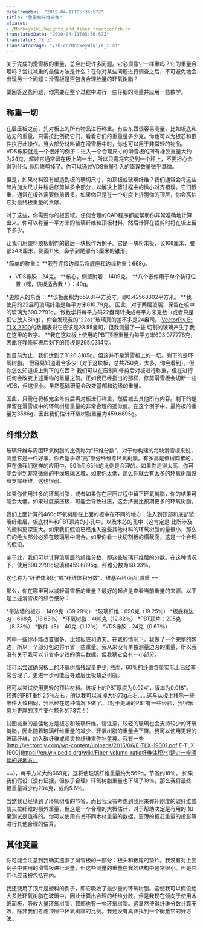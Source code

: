 ```yaml
---
dateFromWiki: "2019-04-11T05:36:57Z"
title: "重量和纤维分数"
aliases:
- /MonkeyWiki/Weights_and_fiber_fraction/zh-cn
translatedDate: "2019-04-11T05:36:57Z"
translator: "X z"
translatorPage: "/zh-cn/MonkeyWiki/X_z.md"
---
```

关于完成的滑雪板的重量，总会出现许多问题。它必须像它一样重吗？它的重量合理吗？尝试减重的最佳方法是什么？在你对某些问题进行调查之后，不可避免地会出现另一个问题：滑雪板是否包含合理数量的环氧树脂？

要回答这些问题，你需要在整个过程中进行一些仔细的测量并应用一些数学。


## 称重一切

在层压板之前，先对板上的所有物品进行称重。有些东西很容易测量，比如板底和边刃的重量。只需按比例扔它们，看看它们的重量是多少克。你也可以为板芯和嵌件执行此操作。当大部分材料留在滑雪板中时，你也可以用于非常轻的物品。VDS橡胶就是一个很好的例子：进入一个合理尺寸的滑雪板的所有橡胶重量大约为24克，超过它通常留在板上的一半，所以只需将它扔到一个秤上，不要担心会得到什么 最后修剪掉了。你可以通过VDS重量引入的错误数量微乎其微。

但是，如果材料没有塑造到板的确切尺寸，如顶板或玻璃纤维？我们通常会将这些碎片加大尺寸并稍后修剪掉多余部分，以解决上篮过程中的微小对齐错误。它们很重，通常在板外需要修剪很多。如果你只是在一个刻度上折腾你的顶层，你会高估它对最终板重量的贡献。

对于这些，你需要你的板区域。任何合理的CAD程序都能帮助你非常准确地计算出来。你可以称量一平方米的玻璃纤维和顶板材料，然后计算在裁剪时将在板上留下多少。 

让我们用塑料顶板制作的最后一块板作为例子。它是一块粉末板，长168厘米，腰部24.8厘米，侧面11米，鼻子到尾部有3厘米的锥形。  

*简单的称重：
**我在连接边缘后将底座和边缘称重：668g。
  - VDS橡胶：24克。
**核心，侧壁附着：1409克。
**八个嵌件用于单个装订位置（嘿，该板适合我！）：40g。

*更烦人的东西：
**该板面积为659.81平方英寸，即0.42568302平方米。
**我使用的22盎司玻璃纤维是每平方米810.79克。 因此，对于两层玻璃，保留在板中的玻璃为690.2791g。 做数学将每平方码22盎司转换成每平方米克数（或者只是把它放入Bing），你会发现我的“22oz”玻璃真的差不多是24盎司。 [VectorPly E-TLX 2200](http://vectorply.com/wp-content/uploads/2015/06/E-TLX-22001.pdf)的数据表说它应该是23.55盎司，但我测量了一些 切割的玻璃产生了我在这里的数字。
**我在这块板上使用的PBT顶板重量为每平方米693.077778克，因此在我修剪板后剩下的顶板是295.0314克。

到目前为止，我们达到了3126.3105g。但这并不是滑雪板上的一切。剩下的是环氧树脂。 很容易知道混合多少（对于这块板，总共750克，太多，你会看到），但你怎么知道板上剩下的东西？ 我们可以在压制和修剪后对板进行称重，但在进行任何会改变上述重物的重量之前。正如我已经指出的那样，修剪滑雪板会切断一些VDS，但这很小。虽然基础研磨会改变基部和边缘的重量。 

因此，只需在将板完全修剪后再对板进行称重，然后减去其他所有内容。剩下的是保留在滑雪板中的环氧树脂重量的非常合理的近似值。在这个例子中，最终板的重量为3586g，因此我们估计环氧树脂重量为459.6895g。


## 纤维分数

玻璃纤维与周围环氧树脂的比例称为“纤维分数”，对于你构建的每块滑雪板来说，测量它是一件好事。你希望争取“高”部分纤维与环氧树脂。有多高是值得商榷的，但在像我们这样的应用中，50％到65％的比例是合理的。如果你走得太高，你可能会得到非常微弱的干燥玻璃区域，如果你太低，那么你就会有太多的环氧树脂没有支撑纤维，这也很弱。

如果你使用过多的环氧树脂，或者如果你在层压过程中留下环氧树脂，你的结果可能会太低。如果过度按压板，可能会导致过压，这会挤出比预期更多的环氧树脂。

我们上面计算的460g环氧树脂在上面的板中在不同的地方：注入到顶部和底部玻璃纤维层，板底材料和PBT顶片的小孔中，以及木芯的孔中（这肯定是 比所涉及的塑料更深更大。如果我们假设已经推入这些其他材料的环氧树脂的量很小，那么它的绝大部分必须在玻璃层中混合。如果你看一块切割板的横截面，这是一个合理的假设。

鉴于此，我们可以计算玻璃层的纤维分数，即这些玻璃纤维层的分数。在这种情况下，使用690.2791g玻璃和459.6895g，纤维分数为60.03％。

这也称为“纤维体积比”或“纤维体积分数”，维基百科页面[减重 ==

那么，你在哪里可以减轻滑雪板的重量？最好的起点是查看当前重量的来源。以下是上述滑雪板的综合细分：

*带边墙的板芯：1409克（39.29％）
*玻璃纤维：690克（19.25％）
*板底和边刃：668克（18.63％）
*环氧树脂：460克（12.82％）
*PBT顶片：295克（8.23％）
*嵌件（8）：40克（1.12％）
*VDS橡胶：24克（0.67％）

其中一些你不能改变很多，比如板底和边刃。在我的情况下，我做了一个完整的包边，所以一个部分包边将节省一些重量。我从来没有单独测量边刃的重量，所以我没有关于我可以节省多少钱的确实数据，但我猜它会有一小部分。 

我可以尝试确保板上的环氧树脂残留量更少; 然而，60％的纤维含量实际上已经非常合理了。更进一步可能会导致层压板缺乏树脂。 

我可以尝试使用更轻的顶片材料。该板上的PBT厚度为0.024“，版本为0.018”。较薄的PBT重约25％左右，所以我可以减掉大约73g左右......这与从板上移除一些嵌件大致相同，我已经在这种情况下做了。（对于更薄的PBT有一些经验，我很乐意为更厚的顶片支付额外的73克！）

试图减重的最佳地方是板芯和玻璃纤维。请注意，较轻的玻璃也会支持较少的环氧树脂，因此随着玻璃纤维重量的减少，环氧树脂的重量会下降。我可以使用更轻的玻璃纤维，加入碳纤维或凯夫拉纤维来弥补差异。我有一些[http://vectorply.com/wp-content/uploads/2015/06/E-TLX-19001.pdf E-TLX 1900](https://en.wikipedia.org/wiki/Fiber_volume_ratio纤维体积比]是进一步阅读的好地方。

==)，每平方米大约669克，这将使玻璃纤维重量约为569g，节省约18％。 如果我们假设（没有证据，但似乎合理）环氧树脂重量也下降了18％，那么我将最终板重量减少约204克，或约5.6％。 

当然我已经猜到了环氧树脂的节省，而且我没有考虑到我用来弥补刚度的碳纤维或凯夫拉纤维的额外重量，但这是一个合理的大概估计，对于帮助决定是有用的 如果测试是值得的。你可以使用有关不同木材重量的数据，更薄的板芯重量的投影等进行其他合理的估算。 


## 其他变量

你可能会注意到我确实遗漏了滑雪板的一部分：板头和板尾的垫片。我没有对上面例子中使用的滑雪板进行测量，但这些测量的重量在我的结构中通常很小。但是它们也应该被包括在内。

我还使用了顶片是塑料的例子，即它吸收了最少量的环氧树脂。这使我可以假设绝大多数环氧树脂在玻璃中，因此计算出合理的纤维分数。但是我现在倾向于使用木饰面板，吸收大量环氧树脂，顶部也有一些环氧树脂。这显然使得纤维分数计算无效，除非我们考虑顶层中环氧树脂的比例。我还没有真正找到一个衡量它的好方法。 


